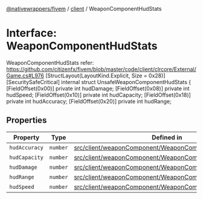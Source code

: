 [@nativewrappers/fivem](../../README.md) / [client](../README.md) / WeaponComponentHudStats

# Interface: WeaponComponentHudStats

WeaponComponentHudStats
refer: https://github.com/citizenfx/fivem/blob/master/code/client/clrcore/External/Game.cs#L976
   [StructLayout(LayoutKind.Explicit, Size = 0x28)]
   [SecuritySafeCritical]
   internal struct UnsafeWeaponComponentHudStats
   {
			[FieldOffset(0x00)] private int hudDamage;
			[FieldOffset(0x08)] private int hudSpeed;
			[FieldOffset(0x10)] private int hudCapacity;
			[FieldOffset(0x18)] private int hudAccuracy;
			[FieldOffset(0x20)] private int hudRange;

## Properties

| Property | Type | Defined in |
| ------ | ------ | ------ |
| `hudAccuracy` | `number` | [src/client/weaponComponent/WeaponComponentHudStats.ts:23](https://github.com/nativewrappers/fivem/blob/34b8061c177c9481c4691efcaef7602a414ca976/src/client/weaponComponent/WeaponComponentHudStats.ts#L23) |
| `hudCapacity` | `number` | [src/client/weaponComponent/WeaponComponentHudStats.ts:22](https://github.com/nativewrappers/fivem/blob/34b8061c177c9481c4691efcaef7602a414ca976/src/client/weaponComponent/WeaponComponentHudStats.ts#L22) |
| `hudDamage` | `number` | [src/client/weaponComponent/WeaponComponentHudStats.ts:20](https://github.com/nativewrappers/fivem/blob/34b8061c177c9481c4691efcaef7602a414ca976/src/client/weaponComponent/WeaponComponentHudStats.ts#L20) |
| `hudRange` | `number` | [src/client/weaponComponent/WeaponComponentHudStats.ts:24](https://github.com/nativewrappers/fivem/blob/34b8061c177c9481c4691efcaef7602a414ca976/src/client/weaponComponent/WeaponComponentHudStats.ts#L24) |
| `hudSpeed` | `number` | [src/client/weaponComponent/WeaponComponentHudStats.ts:21](https://github.com/nativewrappers/fivem/blob/34b8061c177c9481c4691efcaef7602a414ca976/src/client/weaponComponent/WeaponComponentHudStats.ts#L21) |
